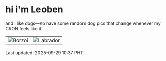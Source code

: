 # hi i'm Leoben

and i like dogs—so have some random dog pics that change whenever my CRON feels like it

|  |  |
|--------|----------|
| ![Borzoi](https://random-dog-vercel.vercel.app/api/random-borzoi?v=1759113439) | ![Labrador](https://random-dog-vercel.vercel.app/api/random-labrador?v=1759113439) |

Last updated: 2025-09-29 10:37 PHT
